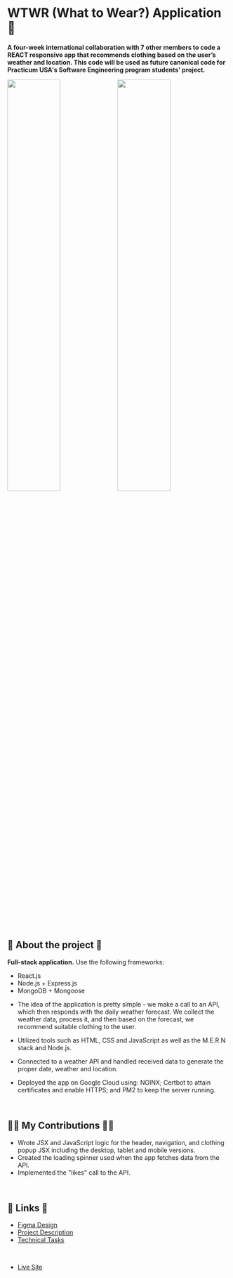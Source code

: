 # WTWR (What to Wear?) Application 🎽
__A four-week international collaboration with 7 other members to code a REACT responsive app that recommends clothing based on the user’s weather and location. This code will be used as future canonical code for Practicum USA's Software Engineering program students' project.__

<div>
<img src="https://user-images.githubusercontent.com/89945416/207427020-911378ea-03fe-4cab-b05f-f91122cf61e0.jpeg" width="49%"/>
<img src="https://user-images.githubusercontent.com/89945416/207427033-be02742b-b6d6-46a8-924f-abc27f1d2a97.jpeg" width="49%"/>
</div>

<br>

## 🤖 About the project 🤖

**Full-stack application.** Use the following frameworks:

- React.js
- Node.js + Express.js
- MongoDB + Mongoose

* The idea of the application is pretty simple - we make a call to an API, which then responds with the daily weather forecast. We collect the weather data, process it, and then based on the forecast, we recommend suitable clothing to the user.

* Utilized tools such as HTML, CSS and JavaScript as well as the M.E.R.N stack and Node.js.

* Connected to a weather API and handled received data to generate the proper date, weather and location.

* Deployed the app on Google Cloud using: NGINX; Certbot to attain certificates and enable HTTPS; and PM2 to keep the server running.

<br>

## 🙌🏼 My Contributions 🙌🏼
- Wrote JSX and JavaScript logic for the header, navigation, and clothing popup JSX including the desktop, tablet and mobile versions.
- Created the loading spinner used when the app fetches data from the API.
- Implemented the "likes" call to the API.

<br>

## 👀 Links 👀

- [Figma Design](https://www.figma.com/file/lNHEpsFEPoFVfsCDUf8nKA/WTWR-(Apiary)?node-id=163%3A194)
- [Project Description](https://github.com/practicum-student/wtwr-app/blob/main/Project%20Description.md)
- [Technical Tasks](https://github.com/practicum-student/wtwr-app/blob/main/Tasks.md)

<br>

- [Live Site](https://wtwr.students.nomoredomainssbs.ru/)
